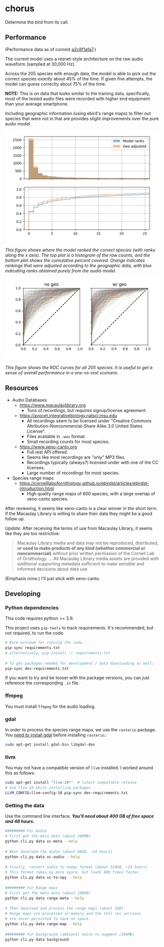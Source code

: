 # chorus
Determine the bird from its call.

## Performance

(Performance data as of commit [a2c8f1afa7](https://github.com/kbrose/chorus/commit/a2c8f1afa72e1e49528478c4067c093d4a981a80).)

The current model uses a resnet-style architecture on the raw audio waveform (sampled at 30,000 Hz).

Across the 205 species with enough data, the model is able to pick out the correct species _exactly_ about 45% of the time. If given five attempts, the model can guess correctly about 75% of the time.

**NOTE:** This is on data that looks similar to the training data, specifically, most of the tested audio files were recorded with higher end equipment than your average smartphone.

Including geographic information (using ebird's range maps) to filter out species that were not in that are provides slight improvements over the pure audio model.

![](./static/top-n.png)

_This figure shows where the model ranked the correct species (with ranks along the x axis). The top plot is a histogram of the raw counts, and the bottom plot shows the cumulative percent covered. Orange indicates rankings that were adjusted according to the geographic data, with blue indicating ranks obtained purely from the audio model._

![](./static/roc.png)

_This figure shows the ROC curves for all 205 species. It is useful to get a sense of overall performance in a one-vs-rest scenario._

## Resources

* Audio Databases
    * https://www.macaulaylibrary.org
        * Tons of recordings, but requires signup/license agreement.
    * https://avocet.integrativebiology.natsci.msu.edu
        * All recordings seem to be licensed under "Creative Commons Attribution-Noncommercial-Share Alike 3.0 United States License".
        * Files available in `.wav` format.
        * Small recording counts for most species.
    * https://www.xeno-canto.org
        * Full rest API offered.
        * Seems like most recordings are "only" MP3 files.
        * Recordings typically (always?) licensed under with one of the CC licenses.
        * Large number of recordings for most species.
* Species range maps
    * https://cornelllabofornithology.github.io/ebirdst/articles/ebirdst-introduction.html
        * High quality range maps of 600 species, with a large overlap of xeno-canto species.

After reviewing, it seems like xeno-canto is a clear winner in the short term. If the Macaulay Library is willing to share their data they might be a good follow up.

*Update:* After receiving the terms of use from Macaulay Library, it seems like they are too restrictive:

> Macaulay Library media and data may not be reproduced, distributed, **or used to make products of any kind (whether commercial or noncommercial)** without prior written permission of the Cornell Lab of Ornithology.
> ...
> All Macaulay Library media assets are provided with additional supporting metadata sufficient to make sensible and informed decisions about data use.

(Emphasis mine.) I'll just stick with xeno-canto.

## Developing

### Python dependencies

This code requires python >= 3.9.

This project uses `pip-tools` to track requirements. It's recommended, but not required, to run the code.

```bash
# Bare minimum for running the code.
pip-sync requirements.txt
# alternatively, pip install -r requirements.txt

# To get packages needed for development / data downloading as well:
pip-sync dev-requirements.txt
```

If you want to try and be looser with the package versions, you can just reference the corresponding `.in` file.

### ffmpeg

You must install `ffmpeg` for the audio loading.

### gdal

In order to process the species range maps, we use the `rasterio` package. You [need to install gdal](https://rasterio.readthedocs.io/en/latest/installation.html#linux) before installing `rasterio`.:

```bash
sudo apt-get install gdal-bin libgdal-dev
```

### llvm

You may not have a compatible version of `llvm` installed. I worked around this as follows:

```bash
sudo apt-get install "llvm-10*"  # latest compatible release
# Use llvm 10 while installing packages
LLVM_CONFIG=llvm-config-10 pip-sync dev-requirements.txt
```

### Getting the data

Use the command line interface. ***You'll need about 400 GB of free space and 48 hours.***

```bash
######### For Audio
# First get the meta data (about 200MB)
python cli.py data xc-meta --help

# Next download the audio (about 60GB, ~24 hours)
python cli.py data xc-audio --help

# Finally, convert audio to numpy format (about 320GB, ~24 hours)
# This format takes up more space, but loads 800 times faster.
python cli.py data xc-to-npy --help

######### For Range maps
# First get the meta data (about 100KB)
python cli.py data range-meta --help

# Then download and process the range maps (about 3GB)
# Range maps are processed in memory and the full res versions
# are never persisted to save on space.
python cli.py data range-map --help

######### For background (ambient) noise to augment (200MB)
python cli.py data background
```
